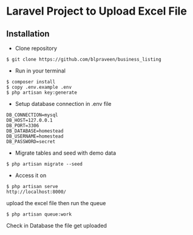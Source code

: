 # Laravel Project to Upload Excel File

## Installation
- Clone repository
```
$ git clone https://github.com/blpraveen/business_listing
```
- Run in your terminal
```
$ composer install
$ copy .env.example .env
$ php artisan key:generate
```
- Setup database connection in .env file
```
DB_CONNECTION=mysql
DB_HOST=127.0.0.1
DB_PORT=3306
DB_DATABASE=homestead
DB_USERNAME=homestead
DB_PASSWORD=secret
```

- Migrate tables and seed with demo data
```
$ php artisan migrate --seed
```

- Access it on
```
$ php artisan serve
http://localhost:8000/
```

upload the excel file then run the queue

```
$ php artisan queue:work
```

Check in Database the file get uploaded